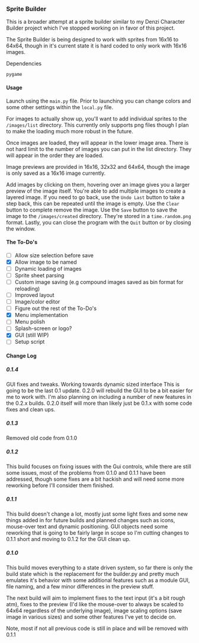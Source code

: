 ### Sprite Builder

This is a broader attempt at a sprite builder similar to my Denzi Character Builder project which I've stopped working on in favor of this project.

The Sprite Builder is being designed to work with sprites from 16x16 to 64x64, though in it's current state it is hard coded to only work with 16x16 images.

Dependencies
```
pygame
```

#### Usage

Launch using the `main.py` file.  Prior to launching you can change colors and some other settings within the `local.py` file.

For images to actually show up, you'll want to add individual sprites to the `/images/list` directory.  This currently only supports png files though I plan to make the loading much more robust in the future.

Once images are loaded, they will appear in the lower image area.  There is not hard limit to the number of images you can put in the list directory.  They will appear in the order they are loaded.

Image previews are provided in 16x16, 32x32 and 64x64, though the image is only saved as a 16x16 image currently.

Add images by clicking on them, hovering over an image gives you a larger preview of the image itself.  You're able to add multiple images to create a layered image.  If you need to go back, use the `Undo Last` button to take a step back, this can be repeated until the image is empty.  Use the `Clear` button to complete remove the image.  Use the `Save` button to save the image to the `/images/created` directory.  They're stored in a `time.random.png` format.  Lastly, you can close the program with the `Quit` button or by closing the window.

#### The To-Do's

- [ ] Allow size selection before save
- [x] Allow image to be named
- [ ] Dynamic loading of images
- [ ] Sprite sheet parsing
- [ ] Custom image saving (e.g compound images saved as bin format for reloading)
- [ ] Improved layout
- [ ] Image/color editor
- [ ] Figure out the rest of the To-Do's
- [x] Menu implementation
- [ ] Menu polish
- [ ] Splash-screen or logo?
- [x] GUI (still WIP)
- [ ] Setup script

#### Change Log


##### 0.1.4

GUI fixes and tweaks.  Working towards dynamic sized interface
This is going to be the last 0.1 update.  0.2.0 will rebuild the GUI to be a bit easier for me to work with.
I'm also planning on including a number of new features in the 0.2.x builds.  0.2.0 itself will more than likely just be
0.1.x with some code fixes and clean ups.

##### 0.1.3

Removed old code from 0.1.0

##### 0.1.2

This build focuses on fixing issues with the Gui controls, while there are still some issues, most of the problems
from 0.1.0 and 0.1.1 have been addressed, though some fixes are a bit hackish and will need some more reworking 
before I'll consider them finished.

##### 0.1.1

This build doesn't change a lot, mostly just some light fixes and some new things added in for future builds and 
planned changes such as icons, mouse-over text and dynamic positioning.  GUI objects need some reworking that is
going to be fairly large in scope so I'm cutting changes to 0.1.1 short and moving to 0.1.2 for the GUI clean up.

##### 0.1.0

This build moves everything to a state driven system, so far there is only the build state which is the replacement
for the builder.py and pretty much emulates it's behavior with some additional features such as a module GUI, file
naming, and a few minor differences in the preview stuff.

The next build will aim to implement fixes to the text input (it's a bit rough atm), fixes to the preview (I'd like
the mouse-over to always be scaled to 64x64 regardless of the underlying image), image scaling options (save image
in various sizes) and some other features I've yet to decide on.

Note, most if not all previous code is still in place and will be removed with 0.1.1